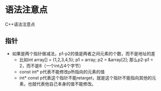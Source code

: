 # 语法注意点
C++语法注意点

## 指针
  - 如果是两个指针做减法，p1-p2的值是两者之间元素的个数，而不是地址的差
    - 比如int array[] = {1,2,3,4,5}; p1 = array; p2 = &array[2]; 那么p2-p1 = 2，而不是8（一个int占4个字节）
    - const int* p代表不能修改p所指向的元素的值
    - int* const p代表这个指针不能retarget，就是这个指针不能指向其他的元素，也就代表他自己本身的值不能修改。

